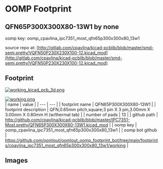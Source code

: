 # OOMP Footprint  
## QFN65P300X300X80-13W1  by none  
  
oomp key: oomp_cpavlina_ipc7351_most_qfn65p300x300x80_13w1  
  
source repo at: [http://gitlab.com/cpavlina/kicad-pcblib/blob/master/smd-semi.pretty/VQFN50P230X230X100-12.kicad_mod](http://gitlab.com/cpavlina/kicad-pcblib/blob/master/smd-semi.pretty/VQFN50P230X230X100-12.kicad_mod)  
## Footprint  
  
[![working_kicad_pcb_3d.png](working_kicad_pcb_3d_600.png)](working_kicad_pcb_3d.png)  
  
[![working.png](working_600.png)](working.png)  
| name | value | 
| --- | --- | 
| footprint name | QFN65P300X300X80-13W1 | 
| footprint description | QFN,0.65mm pitch,square;3 pin X 3 pin,3.00mm X 3.00mm X 0.80mm H (w/thermal tab) | 
| number of pads | 13 | 
| github path | http://github.com/cpavlina/kicad-pcblib/blob/master/IPC7351-Most.pretty/QFN65P300X300X80-13W1.kicad_mod | 
| oomp key | oomp_cpavlina_ipc7351_most_qfn65p300x300x80_13w1 | 
| oomp bot github | https://github.com/oomlout/oomlout_oomp_footprint_bot/tree/main/footprints/cpavlina_ipc7351_most_qfn65p300x300x80_13w1/working | 
## Images  
